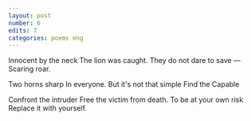 ```yaml
---
layout: post
number: 6
edits: 7
categories: poems eng
---
```


Innocent by the neck 
The lion was caught.
They do not dare to save —
Scaring roar.

Two horns sharp
In everyone.
But it's not that simple
Find the Capable

Confront the intruder
Free the victim from death.
To be at your own risk
Replace it with yourself.
